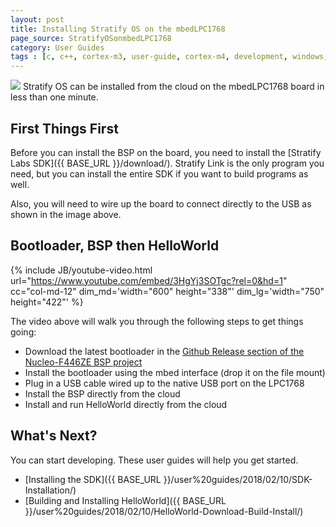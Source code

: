 ```yaml
---
layout: post
title: Installing Stratify OS on the mbedLPC1768
page_source: StratifyOSonmbedLPC1768
category: User Guides
tags : [c, c++, cortex-m3, user-guide, cortex-m4, development, windows, macosx, Stratify]
---
```


<img class="post_image" src="{{ BASE_PATH }}/images/mbedLPC1768-USB-wiring.jpeg" />
Stratify OS can be installed from the cloud on the mbedLPC1768 board in less than one minute.

## First Things First

Before you can install the BSP on the board, you need to install the [Stratify Labs SDK]({{ BASE_URL }}/download/). Stratify Link is the only program you need, but you can install the entire SDK if you want to build programs as well.

Also, you will need to wire up the board to connect directly to the USB as shown in the image above.

## Bootloader, BSP then HelloWorld

{% include JB/youtube-video.html
	url="https://www.youtube.com/embed/3HgYj3SOTgc?rel=0&hd=1"
    cc="col-md-12"
	dim_md='width="600" height="338"'
	dim_lg='width="750" height="422"'
%}

The video above will walk you through the following steps to get things going:

- Download the latest bootloader in the [Github Release section of the Nucleo-F446ZE BSP project](https://github.com/StratifyLabs/mbedLPC1768/releases)
- Install the bootloader using the mbed interface (drop it on the file mount)
- Plug in a USB cable wired up to the native USB port on the LPC1768
- Install the BSP directly from the cloud
- Install and run HelloWorld directly from the cloud

## What's Next?

You can start developing. These user guides will help you get started.

- [Installing the SDK]({{ BASE_URL }}/user%20guides/2018/02/10/SDK-Installation/)
- [Building and Installing HelloWorld]({{ BASE_URL }}/user%20guides/2018/02/10/HelloWorld-Download-Build-Install/)




